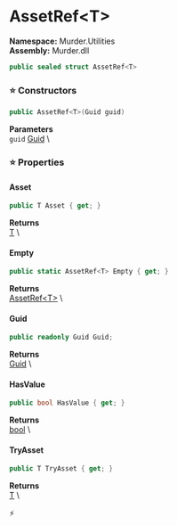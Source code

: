 # AssetRef\<T\>

**Namespace:** Murder.Utilities \
**Assembly:** Murder.dll

```csharp
public sealed struct AssetRef<T>
```

### ⭐ Constructors
```csharp
public AssetRef<T>(Guid guid)
```

**Parameters** \
`guid` [Guid](https://learn.microsoft.com/en-us/dotnet/api/System.Guid?view=net-7.0) \

### ⭐ Properties
#### Asset
```csharp
public T Asset { get; }
```

**Returns** \
[T](../..//) \
#### Empty
```csharp
public static AssetRef<T> Empty { get; }
```

**Returns** \
[AssetRef\<T\>](../..//Murder/Utilities/AssetRef-1.html) \
#### Guid
```csharp
public readonly Guid Guid;
```

**Returns** \
[Guid](https://learn.microsoft.com/en-us/dotnet/api/System.Guid?view=net-7.0) \
#### HasValue
```csharp
public bool HasValue { get; }
```

**Returns** \
[bool](https://learn.microsoft.com/en-us/dotnet/api/System.Boolean?view=net-7.0) \
#### TryAsset
```csharp
public T TryAsset { get; }
```

**Returns** \
[T](../..//) \


⚡
